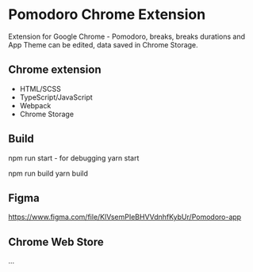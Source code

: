 # Pomodoro Chrome Extension

Extension for Google Chrome - Pomodoro, breaks, breaks durations and App Theme can be edited, data saved in Chrome Storage.

## Chrome extension

- HTML/SCSS
- TypeScript/JavaScript
- Webpack
- Chrome Storage

## Build

npm run start - for debugging
yarn start

npm run build
yarn build

## Figma

https://www.figma.com/file/KlVsemPIeBHVVdnhfKybUr/Pomodoro-app

## Chrome Web Store

...

<!-- ![Pomodoro-preview-light-1](./preview/preview-light-1.jpg)
![Pomodoro-preview-light-2](./preview/preview-light-2.jpg) -->
